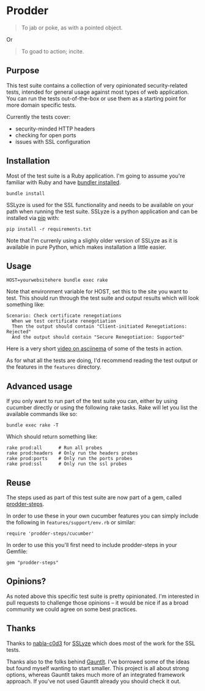 # Prodder

> To jab or poke, as with a pointed object.

Or

> To goad to action; incite.


## Purpose

This test suite contains a collection of very opinionated
security-related tests, intended for general usage against most types
of web application. You can run the tests out-of-the-box or use them as
a starting point for more domain specific tests.

Currently the tests cover:

* security-minded HTTP headers
* checking for open ports
* issues with SSL configuration


## Installation

Most of the test suite is a Ruby application. I'm going to assume you're
familiar with Ruby and have [bundler installed](http://bundler.io/).

    bundle install

SSLyze is used for the SSL functionality and needs to be available on
your path when running the test suite. SSLyze is a python application
and can be installed via [pip](http://www.pip-installer.org/) with:

    pip install -r requirements.txt

Note that I'm currenly using a slighly older version of SSLyze as it is
available in pure Python, which makes installation a little easier. 


## Usage

    HOST=yourwebsitehere bundle exec rake

Note that environment variable for HOST, set this to the site you want
to test. This should run through the test suite and output results which
will look something like:

    Scenario: Check certificate renegotiations
      When we test certificate renegotiation
      Then the output should contain "Client-initiated Renegotiations: Rejected"
      And the output should contain "Secure Renegotiation: Supported"

Here is a very short [video on asciinema](http://asciinema.org/a/6565)
of some of the tests in action.

As for what all the tests are doing, I'd recommend reading the test
output or the features in the `features` directory.


## Advanced usage

If you only want to run part of the test suite you can, either by using
cucumber directly or using the following rake tasks. Rake will let you list
the available commands like so:

    bundle exec rake -T

Which should return something like:    

    rake prod:all      # Run all probes
    rake prod:headers  # Only run the headers probes
    rake prod:ports    # Only run the ports probes
    rake prod:ssl      # Only run the ssl probes


## Reuse

The steps used as part of this test suite are now part of a gem, called
[prodder-steps](https://github.com/garethr/prodder-steps).

In order to use these in your own cucumber features you can simply
include the following in `features/support/env.rb` or similar:

    require 'prodder-steps/cucumber'

In order to use this you'll first need to include prodder-steps in your
Gemfile:

    gem "prodder-steps"


## Opinions?

As noted above this specific test suite is pretty opinionated. I'm
interested in pull requests to challenge those opinions – it would
be nice if as a broad community we could agree on some best practices.


## Thanks

Thanks to [nabla-c0d3](https://github.com/nabla-c0d3) for
[SSLyze](https://github.com/iSECPartners/sslyze) which does most of the
work for the SSL tests.

Thanks also to the folks behind [Gauntlt](http://gauntlt.org/). I've
borrowed some of the ideas but found myself wanting to start smaller.
This project is all about strong options, whereas Gauntlt takes much
more of an integrated framework approach. If you've not used Gauntlt
already you should check it out.
